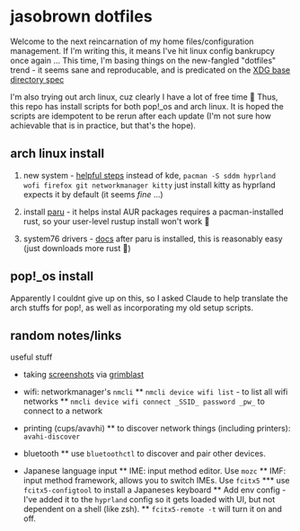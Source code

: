 # jasobrown dotfiles 

Welcome to the next reincarnation of my home files/configuration management.
If I'm writing this, it means I've hit linux config bankrupcy once again ...
This time, I'm basing things on the new-fangled "dotfiles" trend - it seems sane
and reproducable, and is predicated on the [XDG base directory spec](https://specifications.freedesktop.org/basedir-spec/latest/)

I'm also trying out arch linux, cuz clearly I have a lot of free time :shrug:
Thus, this repo has install scripts for both pop!_os and arch linux. It is
hoped the scripts are idempotent to be rerun after each update (I'm not sure
how achievable that is in practice, but that's the hope).

## arch linux install

1. new system - [helpful steps](https://linuxiac.com/arch-linux-install/)
instead of kde, `pacman -S sddm hyprland wofi firefox git networkmanager kitty`
just install kitty as hyprland expects it by default (it seems _fine_ ...)

2. install [paru](https://github.com/Morganamilo/paru) - it helps instal AUR packages
requires a pacman-installed rust, so your user-level rustup install won't work :facepalm:

3. system76 drivers - [docs](https://support.system76.com/articles/system76-driver/#arch---using-an-aur-helper)
after paru is installed, this is reasonably easy (just downloads more rust :shrug:)

## pop!_os install

Apparently I couldnt give up on this, so I asked Claude to help translate the arch stuffs for pop!,
as well as incorporating my old setup scripts.

## random notes/links
useful stuff

* taking [screenshots](https://itsfoss.com/taking-screenshots-hyprland) via [grimblast](https://github.com/hyprwm/contrib/blob/main/grimblast/grimblast)

* wifi: networkmanager's `nmcli`
** `nmcli device wifi list` - to list all wifi networks
** `nmcli device wifi connect _SSID_ password _pw_` to connect to a network

* printing (cups/avavhi)
** to discover network things (including printers): `avahi-discover`

* bluetooth
** use `bluetoothctl` to discover and pair other devices.

* Japanese language input
** IME: input method editor. Use `mozc`
** IMF: input method framework, allows you to switch IMEs. Use `fcitx5`
*** use `fcitx5-configtool` to install a Japaneses keyboard
** Add env config - I've added it to the `hyprland` config so it gets loaded with UI, but not dependent on a shell (like zsh).
** `fcitx5-remote -t` will turn it on and off.
